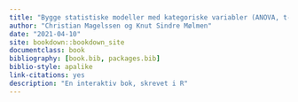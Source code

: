 ```yaml
--- 
title: "Bygge statistiske modeller med kategoriske variabler (ANOVA, t-test)"
author: "Christian Magelssen og Knut Sindre Mølmen"
date: "2021-04-10"
site: bookdown::bookdown_site
documentclass: book
bibliography: [book.bib, packages.bib]
biblio-style: apalike
link-citations: yes
description: "En interaktiv bok, skrevet i R"
---
```

